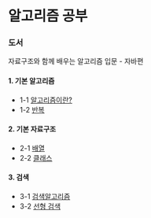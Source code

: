 # 알고리즘 공부

### 도서 
자료구조와 함께 배우는 알고리즘 입문 - 자바편 


#### 1. 기본 알고리즘
 * 1-1 [알고리즘이란?](https://github.com/Hjin-Y/study_algorithm/blob/main/study_algorithm_project/src/com/study/algorithm/chap01_basicAlgorithm/A_whatIsAnAlgorithm.java)
 * 1-2 [반복](https://github.com/Hjin-Y/study_algorithm/blob/main/study_algorithm_project/src/com/study/algorithm/chap01_basicAlgorithm/B_repetition.java)
#### 2. 기본 자료구조
 * 2-1 [배열](https://github.com/Hjin-Y/study_algorithm/blob/main/study_algorithm_project/src/com/study/algorithm/chap02_basicDataStructure/A_array.java)
 * 2-2 [클래스](https://github.com/Hjin-Y/study_algorithm/blob/main/study_algorithm_project/src/com/study/algorithm/chap02_basicDataStructure/B_class.java)
#### 3. 검색
 * 3-1 [검색알고리즘](https://github.com/Hjin-Y/study_algorithm/blob/main/study_algorithm_project/src/com/study/algorithm/chap03_search/A_searchAlgorithm.java)
 * 3-2 [선형 검색](https://github.com/Hjin-Y/study_algorithm/blob/main/study_algorithm_project/src/com/study/algorithm/chap03_search/B_linearSearch.java)
